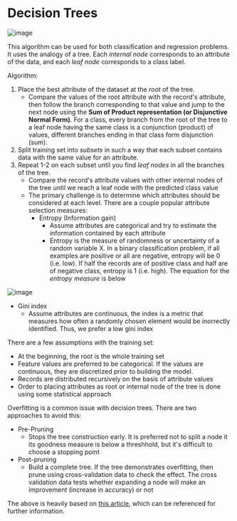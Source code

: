 # Decision Trees

![image](https://i1.wp.com/dataaspirant.com/wp-content/uploads/2017/01/B03905_05_01-compressor.png?resize=1024%2C566&ssl=1)

This algorithm can be used for both classification and regression problems. It uses the analogy of a tree. Each _internal node_ corresponds to an attribute of the data, and each _leaf node_ corresponds to a class label.

Algorithm:
1. Place the best attribute of the dataset at the _root_ of the tree.
   - Compare the values of the root attribute with the record's attribute, then follow the branch corresponding to that value and jump to the next node using the **Sum of Product representation (or Disjunctive Normal Form)**. For a class, every branch from the root of the tree to a leaf node having the same class is a conjunction (product) of values, different branches ending in that class form disjunction (sum).
2. Split training set into _subsets_ in such a way that each subset contains data with the same value for an attribute.
3. Repeat 1-2 on each subset until you find _leaf nodes_ in all the branches of the tree.
   - Compare the record's attribute values with other internal nodes of the tree until we reach a leaf node with the predicted class value 
   - The primary challenge is to determine which attributes should be considered at each level. There are a couple popular attribute selection measures:
     - Entropy (Information gain)
       - Assume attributes are categorical and try to estimate the information contained by each attribute
       - Entropy is the measure of randomness or uncertainty of a random variable X. In a binary classification problem, if all examples are positive or all are negative, entropy will be 0 (i.e. low). If half the records are of positive class and half are of negative class, entropy is 1 (i.e. high). The equation for the *entropy measure* is below

![image](https://user-images.githubusercontent.com/89811204/146313029-48b75b32-2fc3-4376-8f82-898d03642e6d.png)

   - Gini index
      - Assume attributes are continuous, the index is a metric that measures how often a randomly chosen element would be inorrectly identified. Thus, we prefer a low gini index

There are a few assumptions with the training set: 
- At the beginning, the root is the whole training set
- Feature values are preferred to be categorical. If the values are continuous, they are discretized prior to building the model. 
- Records are distributed recursively on the basis of attribute values
- Order to placing attributes as root or internal node of the tree is done using some statistical approach

Overfitting is a common issue with decision trees. There are two approaches to avoid this:
- Pre-Pruning
  - Stops the tree construction early. It is preferred not to split a node it its goodness measure is below a threshhold, but it's difficult to choose a stopping point
- Post-pruning
  - Build a complete tree. If the tree demonstrates overfitting, then prune using cross-validation data to check the effect. The cross validation data tests whether expanding a node will make an improvement (increase in accuracy) or not

The above is heavily based on [this article](https://dataaspirant.com/how-decision-tree-algorithm-works/), which can be referenced for further information.
